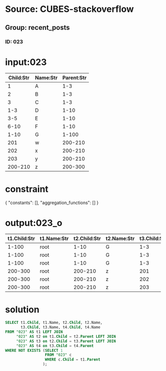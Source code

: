 # Source: CUBES-stackoverflow
## Group: recent_posts
### ID: 023

# input:023

| Child:Str | Name:Str | Parent:Str |
|---|---|---|
| 1 | A | 1-3 |
| 2 | B | 1-3 |
| 3 | C | 1-3 |
| 1-3 | D | 1-10 |
| 3-5 | E | 1-10 |
| 6-10 | F | 1-10 |
| 1-10 | G | 1-100 |
| 201 | w | 200-210 |
| 202 | x | 200-210 |
| 203 | y | 200-210 |
| 200-210 | z | 200-300 |

# constraint

{
  "constants": [],
  "aggregation_functions": []
}

# output:023_o

| t1.Child:Str | t1.Name:Str | t2.Child:Str | t2.Name:Str | t3.Child:Str | t3.Name:Str | t4.Child:Str | t4.Name:Str |
|---|---|---|---|---|---|---|---|
| 1-100 | root | 1-10 | G | 1-3 | D | 1.0 | A |
| 1-100 | root | 1-10 | G | 1-3 | D | 1.0 | B |
| 1-100 | root | 1-10 | G | 1-3 | D | 1.0 | C |
| 200-300 | root | 200-210 | z | 201 | w | nan | nan |
| 200-300 | root | 200-210 | z | 202 | x | nan | nan |
| 200-300 | root | 200-210 | z | 203 | y | nan | nan |

# solution

```sql
SELECT t1.Child, t1.Name, t2.Child, t2.Name,
       t3.Child, t3.Name, t4.Child, t4.Name
FROM "023" AS t1 LEFT JOIN
     "023" AS t2 on t1.Child = t2.Parent LEFT JOIN
     "023" AS t3 on t2.Child = t3.Parent LEFT JOIN
     "023" AS t4 on t3.Child = t4.Parent
WHERE NOT EXISTS (SELECT 1
                  FROM "023" c
                  WHERE c.Child = t1.Parent
                 );
```
